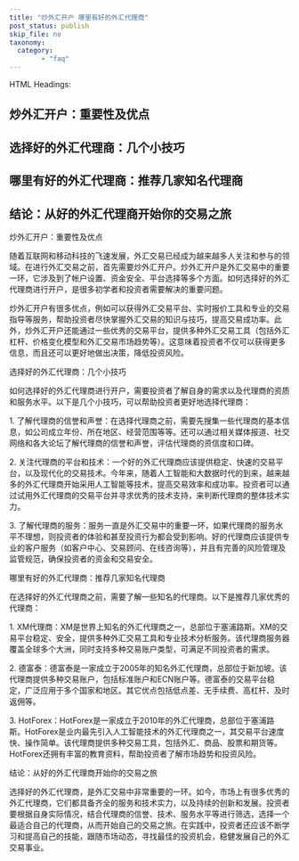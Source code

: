```yaml
---
title: "炒外汇开户 哪里有好的外汇代理商"
post_status: publish
skip_file: no
taxonomy:
  category:
        - "faq"
---
```


HTML Headings:

## 炒外汇开户：重要性及优点

## 选择好的外汇代理商：几个小技巧

## 哪里有好的外汇代理商：推荐几家知名代理商

## 结论：从好的外汇代理商开始你的交易之旅

炒外汇开户：重要性及优点

随着互联网和移动科技的飞速发展，外汇交易已经成为越来越多人关注和参与的领域。在进行外汇交易之前，首先需要炒外汇开户。炒外汇开户是外汇交易中的重要一环，它涉及到了帐户设置、资金安全、平台选择等多个方面。如何选择好的外汇代理商进行开户，是很多初学者和投资者需要解决的重要问题。

炒外汇开户有很多优点，例如可以获得外汇交易平台、实时报价工具和专业的交易指导等服务，帮助投资者尽快掌握外汇交易的知识与技巧，提高交易成功率。此外，炒外汇开户还能通过一些优秀的交易平台，提供多种外汇交易工具（包括外汇杠杆、价格变化模型和外汇交易市场趋势等）。这意味着投资者不仅可以获得更多信息，而且还可以更好地做出决策，降低投资风险。

选择好的外汇代理商：几个小技巧

如何选择好的外汇代理商进行开户，需要投资者了解自身的需求以及代理商的资质和服务水平。以下是几个小技巧，可以帮助投资者更好地选择代理商：

1\. 了解代理商的信誉和声誉：在选择代理商之前，需要先搜集一些代理商的基本信息，如公司成立年份、所在地区、经营范围等等。还可以通过相关媒体报道、社交网络和各大论坛了解代理商的信誉和声誉，评估代理商的资信度和口碑。

2\. 关注代理商的平台和技术：一个好的外汇代理商应该提供稳定、快速的交易平台，以及现代化的交易技术。今年来，随着人工智能和大数据时代的到来，越来越多的外汇代理商开始采用人工智能等技术，提高交易效率和成功率。投资者可以通过试用外汇代理商的交易平台并寻求优秀的技术支持，来判断代理商的整体技术实力。

3\. 了解代理商的服务：服务一直是外汇交易中的重要一环，如果代理商的服务水平不理想，则投资者的体验和甚至投资行为都会受到影响。好的代理商应该提供专业的客户服务（如客户中心、交易顾问、在线咨询等），并且有完善的风险管理及监管规范，确保投资者的资金和交易安全。

哪里有好的外汇代理商：推荐几家知名代理商

在选择好的外汇代理商之前，需要了解一些知名的代理商。以下是推荐几家优秀的代理商：

1\. XM代理商：XM是世界上知名的外汇代理商之一，总部位于塞浦路斯。XM的交易平台稳定、安全，提供多种外汇交易工具和专业技术分析服务。该代理商服务器覆盖全球多个大洲，同时支持多种交易账户类型，可满足不同投资者的需求。

2\. 德富泰：德富泰是一家成立于2005年的知名外汇代理商，总部位于新加坡。该代理商提供多种交易账户，包括标准账户和ECN账户等。德富泰的交易平台稳定，广泛应用于多个国家和地区。其它优点包括低点差、无手续费、高杠杆、及时返佣等。

3\. HotForex：HotForex是一家成立于2010年的外汇代理商，总部位于塞浦路斯。HotForex是业内最先引入人工智能技术的外汇代理商之一，其交易平台速度快、操作简单。该代理商提供多种交易工具，包括外汇、商品、股票和期货等。HotForex还拥有丰富的教育资料，帮助投资者了解市场趋势和投资风险。

结论：从好的外汇代理商开始你的交易之旅

选择好的外汇代理商，是外汇交易中非常重要的一环。如今，市场上有很多优秀的外汇代理商，它们都具备齐全的服务和技术实力，以及持续的创新和发展。投资者要根据自身实际情况，结合代理商的信誉、技术、服务水平等进行筛选，选择一个最适合自己的代理商，从而开始自己的交易之旅。在实践中，投资者还应该不断学习和提高自己的技能，跟随市场动态，寻找最佳的投资机会，稳健发展自己的外汇交易事业。
